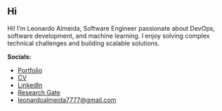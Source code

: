 ## Hi 

Hi! I’m Leonardo Almeida, Software Engineer passionate about DevOps, software development, and machine learning. I enjoy solving complex technical challenges and building scalable solutions.

**Socials:**
- [Portfolio](https://leoalmpt.pages.dev)
- [CV](https://leoalmpt.github.io/CV)
- [LinkedIn](https://linkedin.com/in/leoalmpt)
- [Research Gate](https://www.researchgate.net/profile/Leonardo-Almeida-12)
- [leonardoalmeida7777@gmail.com](mailto:leonardoalmeida7777@gmail.com)
